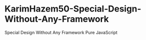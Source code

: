 # KarimHazem50-Special-Design-Without-Any-Framework
Special Design Without Any Framework Pure JavaScript
